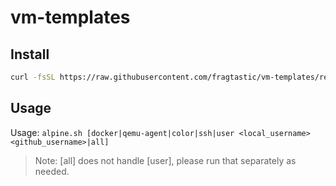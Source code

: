 # vm-templates

## Install
```bash
curl -fsSL https://raw.githubusercontent.com/fragtastic/vm-templates/refs/heads/main/alpine.sh -o alpine.sh
```

## Usage
Usage: `alpine.sh [docker|qemu-agent|color|ssh|user <local_username> <github_username>|all]`
> Note: [all] does not handle [user], please run that separately as needed.
